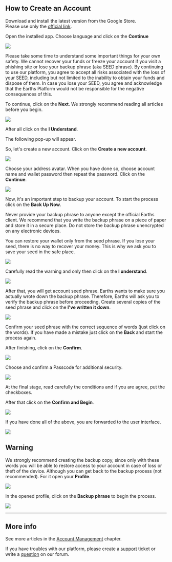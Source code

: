 ## How to Create an Account

Download and install the latest version from the Google Store.  
Please use only the [official link](https://play.google.com/store/apps/details?id=com.earthspay.wallet).

Open the installed app.
Choose language and click on the **Continue**

![](/earths-client/mobile-apps/_assets/account_creation_ios_01.png)

Please take some time to understand some important things for your own safety. We cannot recover your funds or freeze your account if you visit a phishing site or lose your backup phrase (aka SEED phrase). By continuing to use our platform, you agree to accept all risks associated with the loss of your SEED, including but not limited to the inability to obtain your funds and dispose of them. In case you lose your SEED, you agree and acknowledge that the Earths Platform would not be responsible for the negative consequences of this.

To continue, click on the **Next**.
We strongly recommend reading all articles before you begin.

![](/earths-client/mobile-apps/_assets/account_creation_ios_02.png)

After all click on the **I Understand**.

The following pop-up will appear.

So, let's create a new account. Click on the **Create a new account**.

![](/earths-client/mobile-apps/_assets/account_creation_ios_03.png)

Choose your address avatar. When you have done so, choose account name and wallet password then repeat the password.
Click on the **Continue**.

![](/earths-client/mobile-apps/_assets/account_creation_ios_04.png)

Now, it's an important step to backup your account. To start the process click on the **Back Up Now**.

Never provide your backup phrase to anyone except the official Earths client. We recommend that you write the backup phrase on a piece of paper and store it in a secure place. Do not store the backup phrase unencrypted on any electronic devices.

You can restore your wallet only from the seed phrase. If you lose your seed, there is no way to recover your money. This is why we ask you to save your seed in the safe place.

![](/earths-client/mobile-apps/_assets/account_creation_ios_05.png)

Carefully read the warning and only then click on the **I understand**.

![](/earths-client/mobile-apps/_assets/account_creation_ios_06.png)

After that, you will get account seed phrase. Earths wants to make sure you actually wrote down the backup phrase. Therefore, Earths will ask you to verify the backup phrase before proceeding. Create several copies of the seed phrase and click on the **I've written it down**.

![](/earths-client/mobile-apps/_assets/account_creation_ios_07.png)

Сonfirm your seed phrase with the correct sequence of words (just click on the words). If you have made a mistake just click on the **Back** and start the process again.

After finishing, click on the **Confirm**.

![](/earths-client/mobile-apps/_assets/account_creation_ios_08.png)

Choose and confirm a Passcode for additional security.

![](/earths-client/mobile-apps/_assets/account_creation_ios_09.png)

At the final stage, read carefully the conditions and if you are agree, put the checkboxes.

After that click on the **Confirm and Begin**.

![](/earths-client/mobile-apps/_assets/account_creation_ios_11.png)

If you have done all of the above, you are forwarded to the user interface.

![](/earths-client/mobile-apps/_assets/account_creation_ios_12.png)

## Warning

We strongly recommend creating the backup copy, since only with these words you will be able to restore access to your account in case of loss or theft of the device. Although you can get back to the backup process (not recommended). For it open your **Profile**.

![](/earths-client/mobile-apps/_assets/backup_01.png)

In the opened profile, click on the **Backup phrase** to begin the process.

![](/earths-client/mobile-apps/_assets/backup_02.png)

___

## More info

See more articles in the [Account Management](/earths-client/mobile-apps/android/account-management.md) chapter.

If you have troubles with our platform, please create a [support](https://support.earths.ga/) ticket or write a [question](https://forum.earths.ga/) on our forum.
